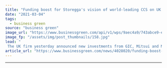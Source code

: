 ```yaml
---
title: "Funding boost for Storegga's vision of world-leading CCS on UK shores"
date: "2021-03-04"
tags: 
  - business green
source: "business green"
image_url: "https://www.businessgreen.com/api/v1/wps/9aec4a9/743abce9-e706-4f4c-a8d6-f30c7a9fb531/3/smoking-chimney-pollution-185x114.jpg"
image_fp: "/assets/img/post_thumbnails/158.jpg"
lead: "
 The UK firm yesterday announced new investments from GIC, Mitsui and Macquarie ..."
article_url: "https://www.businessgreen.com/news/4028020/funding-boost-storegga-vision-world-leading-ccs-uk-shores"
---
```


---
